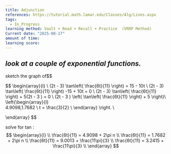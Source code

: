 ```yaml
---
title: Adjunction
references: https://tutorial.math.lamar.edu/Classes/Alg/Lines.aspx
tags:
  - In_Progress
learning method: Vault + Read + Recall + Practice  (VRRP Method)
Current date: "2025-08-17"
amount of time: 
learning score:
---
```



## _look at a couple of exponential functions._  
sketch the graph of$$

$$
\begin{array}{l}  \\
(2t - 3) \tan\left( \frac{6t}{11} \right)   =  15 - 10t     \\
(2t - 3) \tan\left( \frac{6t}{11} \right)  -15 +  10t  = 0    \\
 (2t - 3) \tan\left( \frac{6t}{11} \right) +   5(2t  - 3   )  = 0   \\
 (2t  - 3   ) \left( \tan\left( \frac{6t}{11} \right) + 5   \right)\\ 
\left\{\begin{array}{l}  
4.9098,1.7682 \\
t  = \frac{3}{2}  \\
\end{array} 
 \right.   \\

\end{array}
$$



 solve for tan :
  $$
\begin{array}{l} \\
\frac{6t}{11} = 4.9098  +          2\pi n          \\
\frac{6t}{11}   =     1.7682    +          2\pi n       \\
\frac{6t}{11} = 9.0013  +  \frac{11\pi}{3}      \\
\frac{6t}{11} = 3.2415  +  \frac{11\pi}{3}           \\
\end{array}
$$






